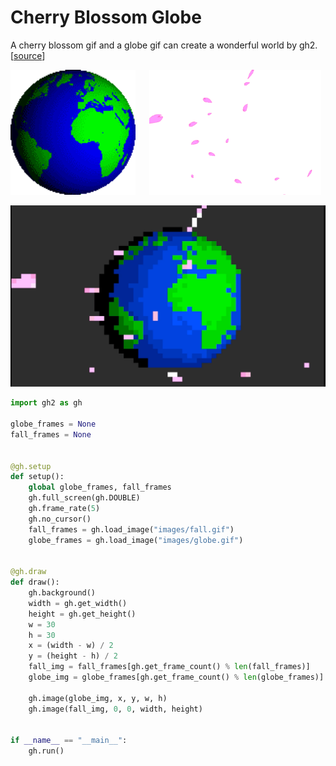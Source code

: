 # Cherry Blossom Globe

A cherry blossom gif and a globe gif can create a wonderful world by gh2. [[source](../../examples/globe.py)]

<img src="https://raw.githubusercontent.com/charming-art/public-files/master/example_globe_globe.gif" height="200px"/> &emsp; <img src="https://raw.githubusercontent.com/charming-art/public-files/master/example_globe_fall.gif" height="200px" />

![preview.md](https://raw.githubusercontent.com/charming-art/public-files/master/example_globe.gif)

```py
import gh2 as gh

globe_frames = None
fall_frames = None


@gh.setup
def setup():
    global globe_frames, fall_frames
    gh.full_screen(gh.DOUBLE)
    gh.frame_rate(5)
    gh.no_cursor()
    fall_frames = gh.load_image("images/fall.gif")
    globe_frames = gh.load_image("images/globe.gif")


@gh.draw
def draw():
    gh.background()
    width = gh.get_width()
    height = gh.get_height()
    w = 30
    h = 30
    x = (width - w) / 2
    y = (height - h) / 2
    fall_img = fall_frames[gh.get_frame_count() % len(fall_frames)]
    globe_img = globe_frames[gh.get_frame_count() % len(globe_frames)]

    gh.image(globe_img, x, y, w, h)
    gh.image(fall_img, 0, 0, width, height)


if __name__ == "__main__":
    gh.run()

```
